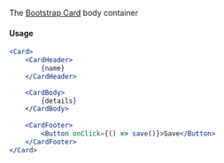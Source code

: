 The [Bootstrap Card](https://getbootstrap.com/docs/5.1/components/card/) body container

#### Usage

```jsx
<Card>
	<CardHeader>
		{name}
	</CardHeader>

	<CardBody>
		{details}
	</CardBody>
    
	<CardFooter>
		<Button onClick={() => save()}>Save</Button>
	</CardFooter>
</Card>
```

[//]: # (![image]&#40;/src/components/Box/images/example.png&#41;)

